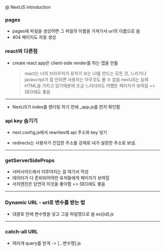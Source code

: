 @ NextJS introduction

### pages

- pages에 파일을 생성하면 그 파일의 이름을 가져가서 url의 이름으로 씀
- 404 페이지도 자동 생성

### react와 다른점

- create react app은 client-side render를 하는 앱을 만듦
  > react는 너의 브라우저가 유저가 보는 UI를 만드는 모든 것, 느리거나 javascript가 잘 안되면 사용자는 아무것도 볼 수 없음
  > nextJS는 실제 HTML을 가지고 있기때문에 조금 느리더라도 어쨌든 페이지가 보여짐 => SEO에도 좋음

---

- NextJS가 index를 랜더링 하기 전에 \_app.js를 먼저 확인함

### api key 숨기기

- next.config.js에서 rewrites에 api 주소와 key 넣기

* redirects는 사용자가 진입한 주소를 강제로 내가 설정한 주소로 보냄.

---

### getServerSideProps

- 서버사이드에서 이루어지는 걸 여기서 작성
- 데이터가 다 준비되어야만 유저들에게 페이지가 보여짐
- 서치엔진은 당연히 이것을 좋아함 => SEO에도 좋음

---

### Dynamic URL - url로 변수를 받는 법

- 대괄호 안에 변수명을 넣고 그걸 파일명으로 씀 ex)[id].js

---

### catch-all URL

- 여러개 query를 받게 -> [...변수명].js
